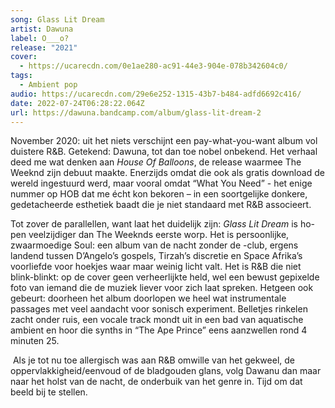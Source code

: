 ```yaml
---
song: Glass Lit Dream
artist: Dawuna
label: O___o?
release: "2021"
cover:
  - https://ucarecdn.com/0e1ae280-ac91-44e3-904e-078b342604c0/
tags:
  - Ambient pop
audio: https://ucarecdn.com/29e6e252-1315-43b7-b484-adfd6692c416/
date: 2022-07-24T06:28:22.064Z
url: https://dawuna.bandcamp.com/album/glass-lit-dream-2
---
```

November 2020: uit het niets verschijnt een pay-what-you-want album vol duistere R&B. Getekend: Dawuna, tot dan toe nobel onbekend. Het verhaal deed me wat denken aan *House Of Balloons*, de release waarmee The Weeknd zijn debuut maakte. Enerzijds omdat die ook als gratis download de wereld ingestuurd werd, maar vooral omdat “What You Need” - het enige nummer op HOB dat me écht kon bekoren – in een soortgelijke donkere, gedetacheerde esthetiek baadt die je niet standaard met R&B associeert.

Tot zover de parallellen, want laat het duidelijk zijn: *Glass Lit Dream* is ho-pen veelzijdiger dan The Weeknds eerste worp. Het is persoonlijke, zwaarmoedige Soul: een album van de nacht zonder de -club, ergens landend tussen D’Angelo’s gospels, Tirzah’s discretie en Space Afrika’s voorliefde voor hoekjes waar maar weinig licht valt. Het is R&B die niet blink-blinkt: op de cover geen verheerlijkte held, wel een bewust gepixelde foto van iemand die de muziek liever voor zich laat spreken. Hetgeen ook gebeurt: doorheen het album doorlopen we heel wat instrumentale passages met veel aandacht voor sonisch experiment. Belletjes rinkelen zacht onder ruis, een vocale track mondt uit in een bad van aquatische ambient en hoor die synths in “The Ape Prince” eens aanzwellen rond 4 minuten 25.

 Als je tot nu toe allergisch was aan R&B omwille van het gekweel, de oppervlakkigheid/eenvoud of de bladgouden glans, volg Dawanu dan maar naar het holst van de nacht, de onderbuik van het genre in. Tijd om dat beeld bij te stellen.